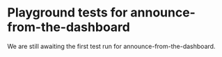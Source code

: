 # Playground tests for announce-from-the-dashboard
We are still awaiting the first test run for announce-from-the-dashboard.
